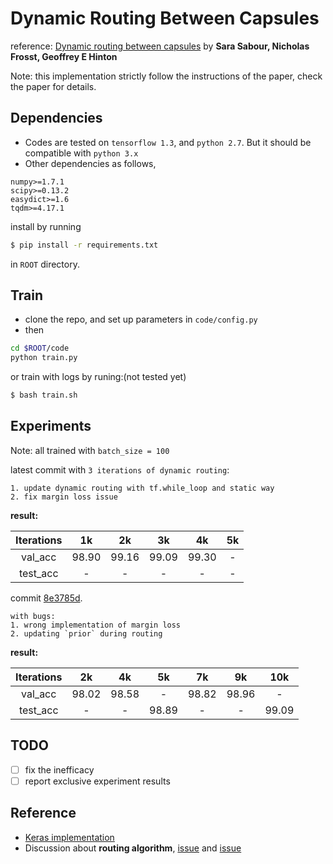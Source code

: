 # Dynamic Routing Between Capsules
reference: [Dynamic routing between capsules](https://arxiv.org/abs/1710.09829v1) by **Sara Sabour, Nicholas Frosst, Geoffrey E Hinton**

Note: this implementation strictly follow the instructions of the paper, check the paper for details.

## Dependencies

* Codes are tested on `tensorflow 1.3`, and `python 2.7`. But it should be compatible with `python 3.x`
* Other dependencies as follows, 

```
numpy>=1.7.1
scipy>=0.13.2
easydict>=1.6
tqdm>=4.17.1
```
install by running 

```bash
$ pip install -r requirements.txt
``` 
in `ROOT` directory.



## Train

* clone the repo, and set up parameters in `code/config.py`
* then 

```bash
cd $ROOT/code
python train.py
```
or train with logs by runing:(not tested yet)
```bash
$ bash train.sh
```

## Experiments

Note: all trained with `batch_size = 100`

latest commit with `3 iterations of dynamic routing`:
    
    1. update dynamic routing with tf.while_loop and static way
    2. fix margin loss issue
    
**result:**

Iterations | 1k     | 2k    | 3k    | 4k    | 5k    
:---------:|:------:|:-----:|:-----:|:-----:|:-----:
  val_acc  | 98.90  | 99.16 | 99.09 | 99.30 | - 
  test_acc |   -    |   -   | -     |   -   |   -   

commit [8e3785d](https://github.com/InnerPeace-Wu/CapsNet-tensorflow/tree/8e3785d5b6f34c13c81555edd97a6241a7885209). 

    with bugs:
    1. wrong implementation of margin loss
    2. updating `prior` during routing 
    
**result:**

Iterations | 2k     | 4k    | 5k    | 7k    | 9k    | 10k   
:---------:|:------:|:-----:|:-----:|:-----:|:-----:|:-----:
  val_acc  | 98.02  | 98.58 |  -    | 98.82 | 98.96 | -
  test_acc |   -    |   -   | 98.89 |   -   |   -   | 99.09 
  



## TODO
- [ ] fix the inefficacy
- [ ] report exclusive experiment results

## Reference

* [Keras implementation](https://github.com/XifengGuo/CapsNet-Keras)
* Discussion about **routing algorithm**, [issue](https://github.com/naturomics/CapsNet-Tensorflow/issues/8) and [issue](https://github.com/XifengGuo/CapsNet-Keras/issues/1)
